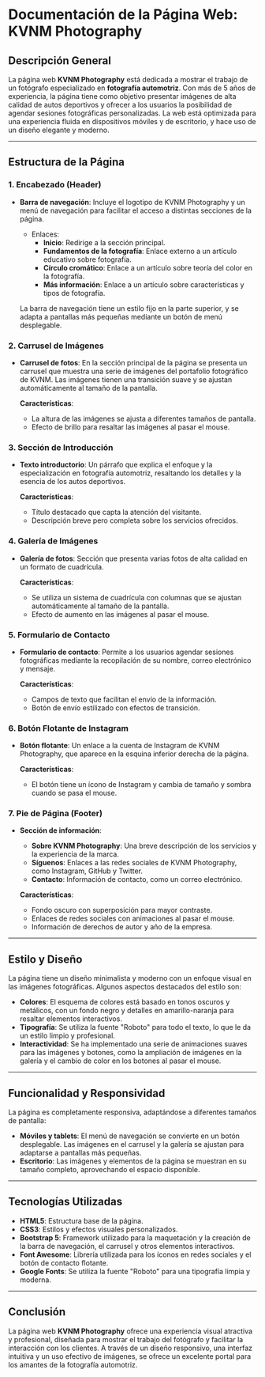 # Documentación de la Página Web: KVNM Photography

## Descripción General

La página web **KVNM Photography** está dedicada a mostrar el trabajo de un fotógrafo especializado en **fotografía automotriz**. Con más de 5 años de experiencia, la página tiene como objetivo presentar imágenes de alta calidad de autos deportivos y ofrecer a los usuarios la posibilidad de agendar sesiones fotográficas personalizadas. La web está optimizada para una experiencia fluida en dispositivos móviles y de escritorio, y hace uso de un diseño elegante y moderno.

---

## Estructura de la Página

### 1. **Encabezado (Header)**

- **Barra de navegación**: Incluye el logotipo de KVNM Photography y un menú de navegación para facilitar el acceso a distintas secciones de la página.
  - Enlaces:
    - **Inicio**: Redirige a la sección principal.
    - **Fundamentos de la fotografía**: Enlace externo a un artículo educativo sobre fotografía.
    - **Círculo cromático**: Enlace a un artículo sobre teoría del color en la fotografía.
    - **Más información**: Enlace a un artículo sobre características y tipos de fotografía.
  
  La barra de navegación tiene un estilo fijo en la parte superior, y se adapta a pantallas más pequeñas mediante un botón de menú desplegable.

### 2. **Carrusel de Imágenes**

- **Carrusel de fotos**: En la sección principal de la página se presenta un carrusel que muestra una serie de imágenes del portafolio fotográfico de KVNM. Las imágenes tienen una transición suave y se ajustan automáticamente al tamaño de la pantalla.
  
  **Características**:
  - La altura de las imágenes se ajusta a diferentes tamaños de pantalla.
  - Efecto de brillo para resaltar las imágenes al pasar el mouse.

### 3. **Sección de Introducción**

- **Texto introductorio**: Un párrafo que explica el enfoque y la especialización en fotografía automotriz, resaltando los detalles y la esencia de los autos deportivos.
  
  **Características**:
  - Título destacado que capta la atención del visitante.
  - Descripción breve pero completa sobre los servicios ofrecidos.

### 4. **Galería de Imágenes**

- **Galería de fotos**: Sección que presenta varias fotos de alta calidad en un formato de cuadrícula.
  
  **Características**:
  - Se utiliza un sistema de cuadrícula con columnas que se ajustan automáticamente al tamaño de la pantalla.
  - Efecto de aumento en las imágenes al pasar el mouse.

### 5. **Formulario de Contacto**

- **Formulario de contacto**: Permite a los usuarios agendar sesiones fotográficas mediante la recopilación de su nombre, correo electrónico y mensaje.
  
  **Características**:
  - Campos de texto que facilitan el envío de la información.
  - Botón de envío estilizado con efectos de transición.

### 6. **Botón Flotante de Instagram**

- **Botón flotante**: Un enlace a la cuenta de Instagram de KVNM Photography, que aparece en la esquina inferior derecha de la página.
  
  **Características**:
  - El botón tiene un ícono de Instagram y cambia de tamaño y sombra cuando se pasa el mouse.

### 7. **Pie de Página (Footer)**

- **Sección de información**:
  - **Sobre KVNM Photography**: Una breve descripción de los servicios y la experiencia de la marca.
  - **Síguenos**: Enlaces a las redes sociales de KVNM Photography, como Instagram, GitHub y Twitter.
  - **Contacto**: Información de contacto, como un correo electrónico.
  
  **Características**:
  - Fondo oscuro con superposición para mayor contraste.
  - Enlaces de redes sociales con animaciones al pasar el mouse.
  - Información de derechos de autor y año de la empresa.

---

## Estilo y Diseño

La página tiene un diseño minimalista y moderno con un enfoque visual en las imágenes fotográficas. Algunos aspectos destacados del estilo son:

- **Colores**: El esquema de colores está basado en tonos oscuros y metálicos, con un fondo negro y detalles en amarillo-naranja para resaltar elementos interactivos.
- **Tipografía**: Se utiliza la fuente "Roboto" para todo el texto, lo que le da un estilo limpio y profesional.
- **Interactividad**: Se ha implementado una serie de animaciones suaves para las imágenes y botones, como la ampliación de imágenes en la galería y el cambio de color en los botones al pasar el mouse.

---

## Funcionalidad y Responsividad

La página es completamente responsiva, adaptándose a diferentes tamaños de pantalla:

- **Móviles y tablets**: El menú de navegación se convierte en un botón desplegable. Las imágenes en el carrusel y la galería se ajustan para adaptarse a pantallas más pequeñas.
- **Escritorio**: Las imágenes y elementos de la página se muestran en su tamaño completo, aprovechando el espacio disponible.

---

## Tecnologías Utilizadas

- **HTML5**: Estructura base de la página.
- **CSS3**: Estilos y efectos visuales personalizados.
- **Bootstrap 5**: Framework utilizado para la maquetación y la creación de la barra de navegación, el carrusel y otros elementos interactivos.
- **Font Awesome**: Librería utilizada para los íconos en redes sociales y el botón de contacto flotante.
- **Google Fonts**: Se utiliza la fuente "Roboto" para una tipografía limpia y moderna.

---

## Conclusión

La página web **KVNM Photography** ofrece una experiencia visual atractiva y profesional, diseñada para mostrar el trabajo del fotógrafo y facilitar la interacción con los clientes. A través de un diseño responsivo, una interfaz intuitiva y un uso efectivo de imágenes, se ofrece un excelente portal para los amantes de la fotografía automotriz.